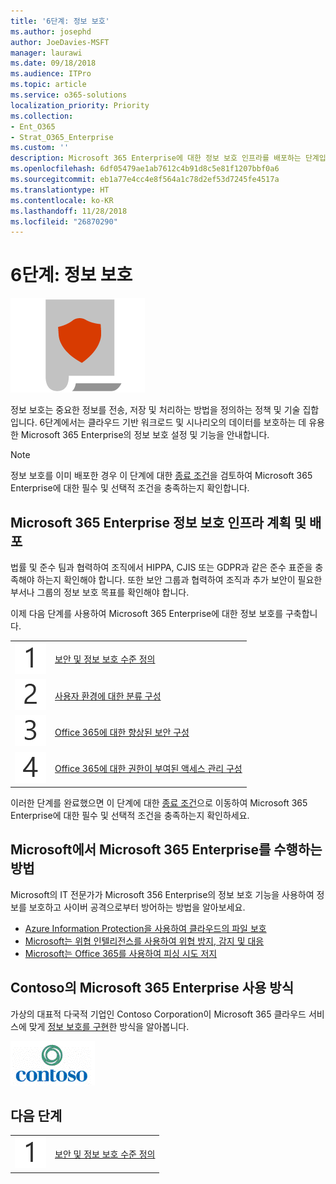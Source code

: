 ```yaml
---
title: '6단계: 정보 보호'
ms.author: josephd
author: JoeDavies-MSFT
manager: laurawi
ms.date: 09/18/2018
ms.audience: ITPro
ms.topic: article
ms.service: o365-solutions
localization_priority: Priority
ms.collection:
- Ent_O365
- Strat_O365_Enterprise
ms.custom: ''
description: Microsoft 365 Enterprise에 대한 정보 보호 인프라를 배포하는 단계입니다.
ms.openlocfilehash: 6df05479ae1ab7612c4b91d8c5e81f1207bbf0a6
ms.sourcegitcommit: eb1a77e4cc4e8f564a1c78d2ef53d7245fe4517a
ms.translationtype: HT
ms.contentlocale: ko-KR
ms.lasthandoff: 11/28/2018
ms.locfileid: "26870290"
---
```

# <a name="phase-6-information-protection"></a>6단계: 정보 보호

![](./media/deploy-foundation-infrastructure/infoprotection_icon.png)

정보 보호는 중요한 정보를 전송, 저장 및 처리하는 방법을 정의하는 정책 및 기술 집합입니다. 6단계에서는 클라우드 기반 워크로드 및 시나리오의 데이터를 보호하는 데 유용한 Microsoft 365 Enterprise의 정보 보호 설정 및 기능을 안내합니다.

>[!Note]
>정보 보호를 이미 배포한 경우 이 단계에 대한 [종료 조건](infoprotect-exit-criteria.md)을 검토하여 Microsoft 365 Enterprise에 대한 필수 및 선택적 조건을 충족하는지 확인합니다.
>

## <a name="plan-and-deploy-your-microsoft-365-enterprise-information-protection-infrastructure"></a>Microsoft 365 Enterprise 정보 보호 인프라 계획 및 배포 

법률 및 준수 팀과 협력하여 조직에서 HIPPA, CJIS 또는 GDPR과 같은 준수 표준을 충족해야 하는지 확인해야 합니다. 또한 보안 그룹과 협력하여 조직과 추가 보안이 필요한 부서나 그룹의 정보 보호 목표를 확인해야 합니다.

이제 다음 단계를 사용하여 Microsoft 365 Enterprise에 대한 정보 보호를 구축합니다.

|||
|:-------|:-----|
|![](./media/stepnumbers/Step1.png)|[보안 및 정보 보호 수준 정의](infoprotect-define-sec-infoprotect-levels.md)|
|![](./media/stepnumbers/Step2.png)|[사용자 환경에 대한 분류 구성](infoprotect-configure-classification.md)|
|![](./media/stepnumbers/Step3.png)|[Office 365에 대한 향상된 보안 구성](infoprotect-configure-increased-security-office-365.md)|
|![](./media/stepnumbers/Step4.png)|[Office 365에 대한 권한이 부여된 액세스 관리 구성](infoprotect-configure-privileged-access-management.md)|


이러한 단계를 완료했으면 이 단계에 대한 [종료 조건](infoprotect-exit-criteria.md)으로 이동하여 Microsoft 365 Enterprise에 대한 필수 및 선택적 조건을 충족하는지 확인하세요.

## <a name="how-microsoft-does-microsoft-365-enterprise"></a>Microsoft에서 Microsoft 365 Enterprise를 수행하는 방법

Microsoft의 IT 전문가가 Microsoft 356 Enterprise의 정보 보호 기능을 사용하여 정보를 보호하고 사이버 공격으로부터 방어하는 방법을 알아보세요.

- [Azure Information Protection을 사용하여 클라우드의 파일 보호](https://www.microsoft.com/itshowcase/Article/Content/924/Protecting-files-in-the-cloud-with-Azure-Information-Protection)
- [Microsoft는 위협 인텔리전스를 사용하여 위협 방지, 감지 및 대응](https://www.microsoft.com/itshowcase/Article/Content/934/Microsoft-uses-threat-intelligence-to-protect-detect-and-respond-to-threats)
- [Microsoft는 Office 365를 사용하여 피싱 시도 저지](https://www.microsoft.com/itshowcase/Article/Content/956/Microsoft-thwarts-phishing-attempts-with-Office-365)

## <a name="how-contoso-did-microsoft-365-enterprise"></a>Contoso의 Microsoft 365 Enterprise 사용 방식

가상의 대표적 다국적 기업인 Contoso Corporation이 Microsoft 365 클라우드 서비스에 맞게 [정보 보호를 구현](contoso-info-protect.md)한 방식을 알아봅니다.

![](./media/contoso-overview/contoso-icon.png)

## <a name="next-step"></a>다음 단계

|||
|:-------|:-----|
|![](./media/stepnumbers/Step1.png)|[보안 및 정보 보호 수준 정의](infoprotect-define-sec-infoprotect-levels.md)|


